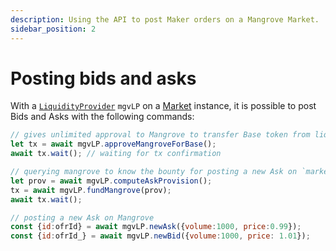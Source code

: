 ```yaml
---
description: Using the API to post Maker orders on a Mangrove Market.
sidebar_position: 2
---
```


# Posting bids and asks

With a [`LiquidityProvider`](../technical-references/api-classes-overview.md#liquidityprovider) `mgvLP` on a [Market](../technical-references/api-classes-overview.md#market) instance, it is possible to post Bids and Asks with the following commands:

```javascript
// gives unlimited approval to Mangrove to transfer Base token from liquidity provider's logic/EOA
let tx = await mgvLP.approveMangroveForBase();
await tx.wait(); // waiting for tx confirmation

// querying mangrove to know the bounty for posting a new Ask on `market`
let prov = await mgvLP.computeAskProvision();
tx = await mgvLP.fundMangrove(prov);
await tx.wait();

// posting a new Ask on Mangrove
const {id:ofrId} = await mgvLP.newAsk({volume:1000, price:0.99});
const {id:ofrId_} = await mgvLP.newBid({volume:1000, price: 1.01});
```
